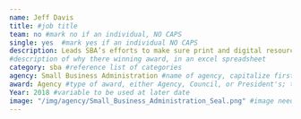 ```yaml
---
name: Jeff Davis
title: #job title
team: no #mark no if an individual, NO CAPS
single: yes  #mark yes if an individual NO CAPS
description: Leads SBA’s efforts to make sure print and digital resources are available for our nation’s visually impaired population, including the Small Business Resource Guide that reaches more than 500,000 recipients.
#description of why there winning award, in an excel spreadsheet
category: sba #reference list of categories
agency: Small Business Administration #name of agency, capitalize first letter of each name
award: Agency #type of award, either Agency, Council, or President's; this is case sensitive so make sure to match the options listed exactly. This section generates the format of the card
Year: 2018 #variable to be used at later date
image: "/img/agency/Small_Business_Administration_Seal.png" #image needed for Team award (agency seal) and President's award (headshot); leave empty if and individual Agency award
---
```

